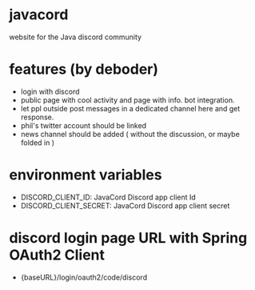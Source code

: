 # javacord
website for the Java discord community

# features (by deboder)
- login with discord
- public page with cool activity and page with info. bot integration.  
- let ppl outside post messages in a dedicated channel here and get response.
- phil's twitter account should be linked
- news channel should be added ( without the discussion, or maybe folded in )

# environment variables
- DISCORD_CLIENT_ID: JavaCord Discord app client Id
- DISCORD_CLIENT_SECRET: JavaCord Discord app client secret

# discord login page URL with Spring OAuth2 Client
- {baseURL}/login/oauth2/code/discord